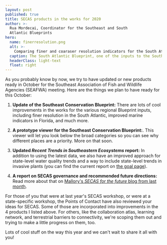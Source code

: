 ```yaml
---
layout: post
published: true
title: SECAS products in the works for 2020
author: >-
  Rua Mordecai, Coordinator for the Southeast and South
  Atlantic Blueprints
hero:
  name: finerresolution.png
  alt: >-
    Comparing finer and coaraser resolution indicators for the South Atlantic Blueprint.
  caption: The South Atlantic Blueprint, one of the inputs to the Southeast Blueprint, is moving to a finer resolution this year. This image compares versions of an indicator at the previous 200 m resolution and the new 30 m resolution.
  headerClass: light-text
  float: right
---
```

As you probably know by now, we try to have updated or new products ready in October for the Southeast Association of Fish and Wildlife Agencies (SEAFWA) meeting. Here are the things we plan to have ready for this October:

1. **Update of the Southeast Conservation Blueprint:** There are lots of cool improvements in the works for the various regional Blueprint inputs, including finer resolution in the South Atlantic, improved marine indicators in Florida, and much more.<!--more-->

2. **A prototype viewer for the Southeast Conservation Blueprint:**. This viewer will let you look below the broad categories so you can see why different places are a priority. More on that soon.

3. **Updated _Recent Trends in Southeastern Ecosystems_ report:** In addition to using the latest data, we also have an improved approach for state-level water quality trends and a way to include state-level trends in invasive plants (you can find the current report on [the goal page](http://secassoutheast.org/our-goal)).

4. **A report on SECAS governance and recommended future directions:** Read more about that on [Mallory's _SECAS for the future_ blog from last month](http://secassoutheast.org/2020/02/28/SECAS-for-the-future.html).

For those of you that were at last year's SECAS workshop, or were at a state-specific workshop, the Points of Contact have also reviewed your ideas for SECAS. Some of those are incorporated into improvements in the 4 products I listed above. For others, like the collaboration atlas, learning network, and terrestrial barriers to connectivity, we're scoping them out and trying to make a little progress on them, too.

Lots of cool stuff on the way this year and we can't wait to share it all with you!
